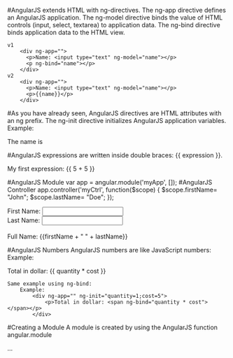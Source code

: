  
#AngularJS extends HTML with ng-directives.
	The ng-app directive defines an AngularJS application.
	The ng-model directive binds the value of HTML controls (input, select, textarea) to application data.
	The ng-bind directive binds application data to the HTML view.

	v1
		<div ng-app="">
		  <p>Name: <input type="text" ng-model="name"></p>
		  <p ng-bind="name"></p>
		</div>
	v2
		<div ng-app="">
		  <p>Name: <input type="text" ng-model="name"></p>
		  <p>{{name}}</p>
		</div>

#As you have already seen, AngularJS directives are HTML attributes with an ng prefix.
	The ng-init directive initializes AngularJS application variables.
	Example:
		<div ng-app="" ng-init="firstName='John'">
			<p>The name is <span ng-bind="firstName"></span></p>
		</div>

#AngularJS expressions are written inside double braces: {{ expression }}.
	<p>My first expression: {{ 5 + 5 }}</p>

#AngularJS Module
	var app = angular.module('myApp', []);
#AngularJS Controller
	app.controller('myCtrl', function($scope) {
    $scope.firstName= "John";
    $scope.lastName= "Doe";
});
<div ng-app="myApp" ng-controller="myCtrl">First Name:
	<input type="text" ng-model="firstName">
	<br>Last Name:
	<input type="text" ng-model="lastName">
	<br>
	<br>Full Name: {{firstName + " " + lastName}}
</div>

<script>
	var app = angular.module('myApp', []);
		app.controller('myCtrl', function($scope) {
			$scope.firstName= "John";
			$scope.lastName= "Doe";
		});
</script>

#AngularJS Numbers
	AngularJS numbers are like JavaScript numbers:
	Example:
		<div ng-app="" ng-init="quantity=1;cost=5">
			<p>Total in dollar: {{ quantity * cost }}</p>
		</div>

	Same example using ng-bind:
		Example:
			<div ng-app="" ng-init="quantity=1;cost=5">
				<p>Total in dollar: <span ng-bind="quantity * cost"></span></p>
			</div>


#Creating a Module
A module is created by using the AngularJS function angular.module

<div ng-app="myApp">...</div>

<script>
	var app = angular.module("myApp", []);
</script>